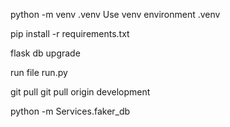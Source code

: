 python -m venv .venv <!--  susikurti virtual evinronment -->
Use venv environment .venv

<!-- After clone install dependencies  -->

pip install -r requirements.txt

<!-- flask db init (first time) -->

flask db upgrade

run file run.py

<!--  susimerginti i savo branch development branch'a -->

git pull
git pull origin development

<!-- How run faker db  -->

python -m Services.faker_db
